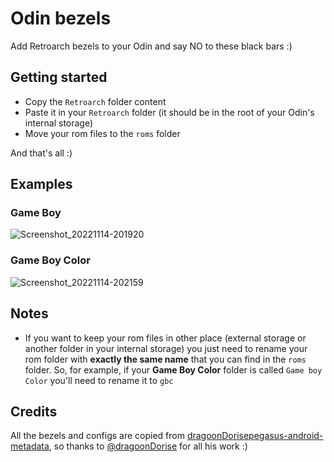 # Odin bezels

Add Retroarch bezels to your Odin and say NO to these black bars :)

## Getting started

- Copy the `Retroarch` folder content
- Paste it in your `Retroarch` folder (it should be in the root of your Odin's internal storage)
- Move your rom files to the `roms` folder

And that's all :)

## Examples

### Game Boy
![Screenshot_20221114-201920](https://user-images.githubusercontent.com/14541427/201751680-d32e1cb9-3945-48e1-ac2b-561132c66472.png)

### Game Boy Color
![Screenshot_20221114-202159](https://user-images.githubusercontent.com/14541427/201751730-e32f350a-d160-4d57-850c-e27cf145ce42.png)

## Notes

- If you want to keep your rom files in other place (external storage or another folder in your internal storage) you just need to rename your rom folder with **exactly the same name** that you can find in the `roms` folder. So, for example, if your **Game Boy Color** folder is called `Game boy Color` you'll need to rename it to `gbc`

## Credits

All the bezels and configs are copied from [dragoonDorisepegasus-android-metadata](https://github.com/dragoonDorise/pegasus-android-metadata), so thanks to [@dragoonDorise](https://github.com/dragoonDorise) for all his work :)
